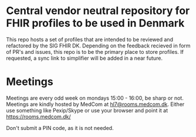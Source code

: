 # Central vendor neutral repository for FHIR profiles to be used in Denmark
This repo hosts a set of profiles that are intended to be reviewed and refactored by the SIG FHIR DK. Depending on the feedback recieved in form of PR's and issues, this repo is to be the primary place to store profiles. If requested, a sync link to simplifier will be added in a near future.

# Meetings
Meetings are every odd week on mondays 15:00 - 16:00, be sharp or not. Meetings are kindly hosted by MedCom at hl7@rooms.medcom.dk. Either use something like Pexip/Skype or use your browser and point it at https://rooms.medcom.dk/

Don't submit a PIN code, as it is not needed.
